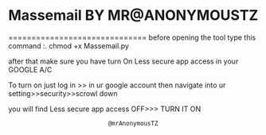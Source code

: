 # Massemail BY MR@ANONYMOUSTZ
==============================
before opening the tool type this command :. chmod +x Massemail.py

after that make sure you have turn On Less secure app access in your GOOGLE A/C 

To turn on just log in >> in ur google account then navigate into ur setting>>security>>scrowl down

you will find Less secure app access OFF>>> TURN IT ON

                                @mrAnonymousTZ

